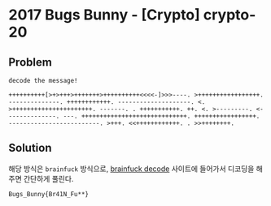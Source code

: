# 2017 Bugs Bunny - [Crypto] crypto-20

## Problem

```
decode the message!

++++++++++[>+>+++>+++++++>++++++++++<<<<-]>>>----. >+++++++++++++++++. --------------. ++++++++++++. --------------------. <. >++++++++++++++++++++++. -------. . +++++++++++. ++. <. >---------. <--------------. ---. +++++++++++++++++++++++++++++. +++++++++++++++++. -------------------------. >+++. <<++++++++++++. . >>++++++++.
```

## Solution
해당 방식은 `brainfuck` 방식으로, [brainfuck decode](https://www.splitbrain.org/_static/ook/) 사이트에 들어가서 디코딩을 해주면 간단하게 풀린다.



```
Bugs_Bunny{Br41N_Fu**}
```
